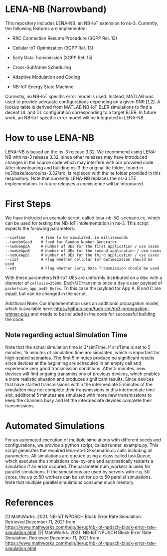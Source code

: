 # LENA-NB (Narrowband)
This repository includes LENA-NB, an NB-IoT extension to ns-3. Currently, the following features are implemented:

- RRC Connection Resume Procedure (3GPP Rel. 13)
- Cellular IoT Optimization (3GPP Rel. 13)
- Early Data Transmission (3GPP Rel. 15)

- Cross-Subframe Scheduling
- Adaptive Modulation and Coding
- NB-IoT Energy State Machine

Currently, no NB-IoT specific error model is used. Instead, MATLAB was used to provide adequate configurations depending on a given SNR [1,2]. 
A lookup table is derived from MATLAB NB-IoT BLER simulations to find a decent UL and DL configuration corresponding to a target BLER.
In future work, an NB-IoT specific error model will be integrated in LENA-NB.



# How to use LENA-NB 

LENA-NB is based on the ns-3 release 3.32. We recommend using LENA-NB with ns-3 release 3.32, since other releases may have introduced changes in the source code 
which may interfere with our provided code. 
After downloading and building ns-3 the original lte folder, found in ns3/bake/source/ns-3.32/src, is replaced with the lte folder provided in this respository. 
Note that currently LENA-NB replaces the ns-3 LTE implementation. In future releases a coexistence will be introduced. 

# First Steps 

We have included an example script, called lena-nb-5G-scenario.cc, which can be used for testing the NB-IoT implementation in ns-3. This script expects the 
following parameters:

```
--simTime       # Time to be simulated, in milliseconds
--randomSeed    # Seed for Random Number Generator
--numUeAppA     # Number of UEs for the first application / use cases
--numUeAppB     # Number of UEs for the second application / use cases
--numUeAppC     # Number of UEs for the third application / use cases
--ciot          # Flag whether Cellular IoT Optimization should be used
--edt           # Flag whether Early Data Transmission should be used
```

With these parameters NB-IoT UEs are uniformly distributed on a disc with a diameter of ```cellsize=2500m```. Each UE transmits once a day a user payload 
of ```packetsize_app_a=49 Bytes```. Tn this case the payload for App A, B and C are equal, but can be changed in the script.

Additional Note: 
Our implementation uses an additional propagation model, which is available here: https://github.com/tudo-cni/ns3-propagation-winner-plus and needs to be included in the code for successful building the code.

## Note regarding actual Simulation Time
Note that the actual simulation time is 3*simTime. If simTime is set to 5 minutes, 15 minutes of simulation time are simulated, which is important for high-scaled 
scenarios. The first 5 minutes produce no significant results since devices at the beginning are scheduled in an empty cell and experience very good transmission 
conditions. After 5 minutes, new devices will find ongoing transmissions of previous devices, which enables a more realistic situation and produces significant 
results. Since devices that have started transmissions within the intermediate 5 minutes of the simulation may not complete their transmissions in this intermediate 
time slot, additional 5 minutes are simulated with more new transmissions to keep the channels busy and let the intermediate devices complete their transmissions.

# Automated Simulations  

For an automated execution of multiple simulations with different seeds and configurations, we provice a python script, called runner_example.py. This script 
generates the required lena-nb-5G-scenario.cc calls including all parameters. All simulations are queued using a class called taskQueue, which executes the simulations 
one-by-one and automatically restarts a simulation if an error occured. The parameter num_workers is used for parallel simulations. If the simulations are used by 
servers with e.g. 50 cores, the up to 50 workers can be set for up to 50 parallel simulations. Note that multiple parallel simulations consume much memory. 



# References

[1] MathWorks. 2021. NB-IoT NPDSCH Block Error Rate Simulation. Retrieved December 11, 2021 from https://www.mathworks.com/help/lte/ug/nb-iot-npdsch-block-error-rate-simulation.html
[2] MathWorks. 2021. NB-IoT NPUSCH Block Error Rate Simulation. Retrieved December 11, 2021 from https://www.mathworks.com/help/lte/ug/nb-iot-npusch-block-error-rate-simulation.html
